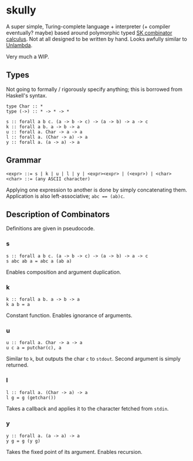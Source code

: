 # skully

A super simple, Turing-complete language + interpreter (+ compiler eventually?  maybe) based around polymorphic typed [SK combinator calculus](https://en.wikipedia.org/wiki/SKI_combinator_calculus).  Not at all designed to be written by hand.  Looks awfully similar to [Unlambda](https://en.wikipedia.org/wiki/Unlambda).

Very much a WIP.

## Types

Not going to formally / rigorously specify anything; this is borrowed from Haskell's syntax.

```
type Char :: *
type (->) :: * -> * -> *

s :: forall a b c. (a -> b -> c) -> (a -> b) -> a -> c
k :: forall a b. a -> b -> a
u :: forall a. Char -> a -> a
l :: forall a. (Char -> a) -> a
y :: forall a. (a -> a) -> a
```

## Grammar

```
<expr> ::= s | k | u | l | y | <expr><expr> | (<expr>) | <char>
<char> ::= (any ASCII character)
```

Applying one expression to another is done by simply concatenating them.  Application is also left-associative; `abc == (ab)c`.

## Description of Combinators

Definitions are given in pseudocode.

### s

```
s :: forall a b c. (a -> b -> c) -> (a -> b) -> a -> c
s abc ab a = abc a (ab a)
```

Enables composition and argument duplication.

### k

```
k :: forall a b. a -> b -> a
k a b = a
```

Constant function.  Enables ignorance of arguments.

### u

```
u :: forall a. Char -> a -> a
u c a = putchar(c), a
```

Similar to `k`, but outputs the char `c` to `stdout`.  Second argument is simply returned.

### l

```
l :: forall a. (Char -> a) -> a
l g = g (getchar())
```

Takes a callback and applies it to the character fetched from `stdin`.

### y

```
y :: forall a. (a -> a) -> a
y g = g (y g)
```

Takes the fixed point of its argument.  Enables recursion.
